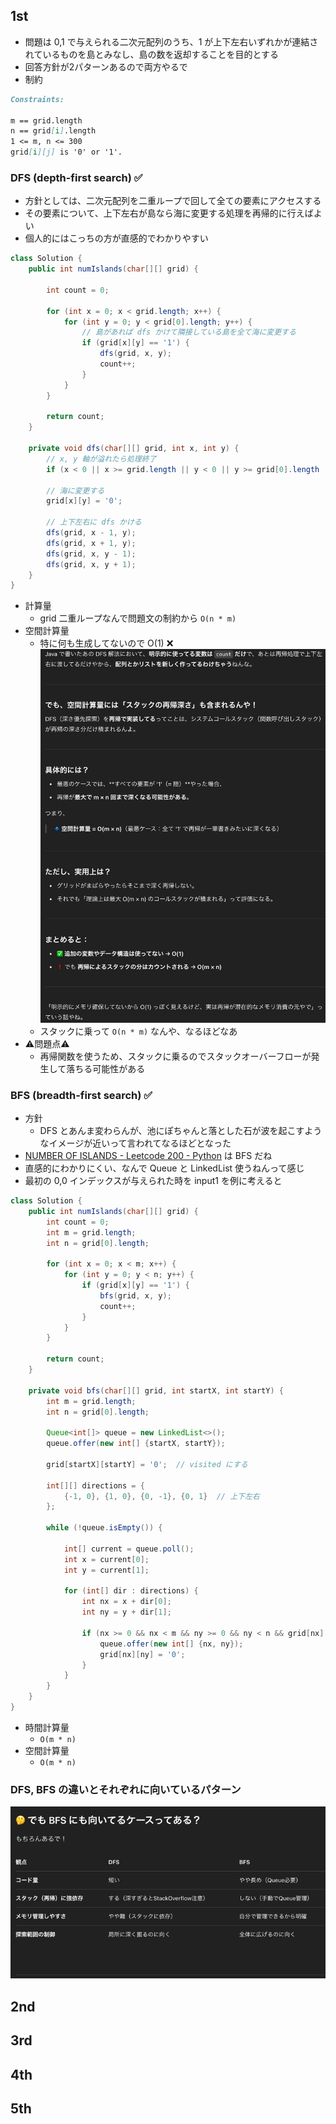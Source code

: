 ## 1st
- 問題は 0,1 で与えられる二次元配列のうち、1 が上下左右いずれかが連結されているものを島とみなし、島の数を返却することを目的とする
- 回答方針が2パターンあるので両方やるで
- 制約
```markdown
Constraints:

m == grid.length
n == grid[i].length
1 <= m, n <= 300
grid[i][j] is '0' or '1'.
```

### DFS (depth-first search) ✅
- 方針としては、二次元配列を二重ループで回して全ての要素にアクセスする
- その要素について、上下左右が島なら海に変更する処理を再帰的に行えばよい
- 個人的にはこっちの方が直感的でわかりやすい
```java
class Solution {
    public int numIslands(char[][] grid) {

        int count = 0;

        for (int x = 0; x < grid.length; x++) {
            for (int y = 0; y < grid[0].length; y++) {
                // 島があれば dfs かけて隣接している島を全て海に変更する
                if (grid[x][y] == '1') {
                    dfs(grid, x, y);
                    count++;
                }
            }
        }

        return count;
    }

    private void dfs(char[][] grid, int x, int y) {
        // x, y 軸が溢れたら処理終了
        if (x < 0 || x >= grid.length || y < 0 || y >= grid[0].length || grid[x][y] == '0') return;

        // 海に変更する
        grid[x][y] = '0';

        // 上下左右に dfs かける
        dfs(grid, x - 1, y);
        dfs(grid, x + 1, y);
        dfs(grid, x, y - 1);
        dfs(grid, x, y + 1);
    }
}
```
- 計算量
  - grid 二重ループなんで問題文の制約から `O(n * m)`
- 空間計算量
  - 特に何も生成してないので O(1) ❌
    ![img.png](img.png)
  - スタックに乗って `O(n * m)` なんや、なるほどなあ
- ⚠️問題点⚠️
  - 再帰関数を使うため、スタックに乗るのでスタックオーバーフローが発生して落ちる可能性がある

### BFS (breadth-first search) ✅
- 方針
  - DFS とあんま変わらんが、池にぽちゃんと落とした石が波を起こすようなイメージが近いって言われてなるほどとなった
- [NUMBER OF ISLANDS - Leetcode 200 - Python](https://www.youtube.com/watch?v=pV2kpPD66nE) は BFS だね
- 直感的にわかりにくい、なんで Queue と LinkedList 使うねんって感じ
- 最初の 0,0 インデックスが与えられた時を input1 を例に考えると
```java
class Solution {
    public int numIslands(char[][] grid) {
        int count = 0;
        int m = grid.length;
        int n = grid[0].length;

        for (int x = 0; x < m; x++) {
            for (int y = 0; y < n; y++) {
                if (grid[x][y] == '1') {
                    bfs(grid, x, y);
                    count++;
                }
            }
        }

        return count;
    }

    private void bfs(char[][] grid, int startX, int startY) {
        int m = grid.length;
        int n = grid[0].length;

        Queue<int[]> queue = new LinkedList<>();
        queue.offer(new int[] {startX, startY});

        grid[startX][startY] = '0';  // visited にする

        int[][] directions = {
            {-1, 0}, {1, 0}, {0, -1}, {0, 1}  // 上下左右
        };

        while (!queue.isEmpty()) {

            int[] current = queue.poll();
            int x = current[0];
            int y = current[1];

            for (int[] dir : directions) {
                int nx = x + dir[0];
                int ny = y + dir[1];

                if (nx >= 0 && nx < m && ny >= 0 && ny < n && grid[nx][ny] == '1') {
                    queue.offer(new int[] {nx, ny});
                    grid[nx][ny] = '0';
                }
            }
        }
    }
}
```
- 時間計算量
  - `O(m * n) `
- 空間計算量
  - `O(m * n)`

### DFS, BFS の違いとそれぞれに向いているパターン
![img_1.png](img_1.png)

## 2nd

## 3rd

## 4th

## 5th
